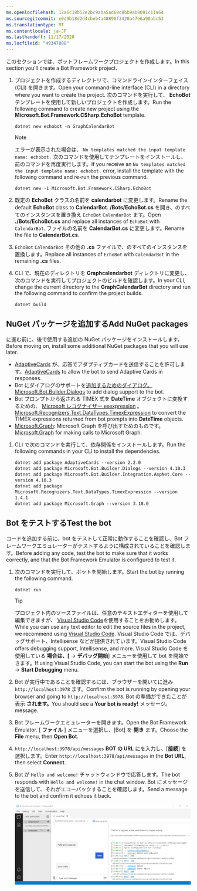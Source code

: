 ```yaml
---
ms.openlocfilehash: 12a6c18b52e2bc9aba5ad69c8bb9ab8091c11a64
ms.sourcegitcommit: e0d9b18d2d4cbeb4a48890f3420a47e6a90abc53
ms.translationtype: MT
ms.contentlocale: ja-JP
ms.lasthandoff: 11/17/2020
ms.locfileid: "49347888"
---
```

<!-- markdownlint-disable MD002 MD041 -->

<span data-ttu-id="016b0-101">このセクションでは、ボットフレームワークプロジェクトを作成します。</span><span class="sxs-lookup"><span data-stu-id="016b0-101">In this section you'll create a Bot Framework project.</span></span>

1. <span data-ttu-id="016b0-102">プロジェクトを作成するディレクトリで、コマンドラインインターフェイス (CLI) を開きます。</span><span class="sxs-lookup"><span data-stu-id="016b0-102">Open your command-line interface (CLI) in a directory where you want to create the project.</span></span> <span data-ttu-id="016b0-103">次のコマンドを実行して、 **EchoBot** テンプレートを使用して新しいプロジェクトを作成します。</span><span class="sxs-lookup"><span data-stu-id="016b0-103">Run the following command to create new project using the **Microsoft.Bot.Framework.CSharp.EchoBot** template.</span></span>

    ```dotnetcli
    dotnet new echobot -n GraphCalendarBot
    ```

    > [!NOTE]
    > <span data-ttu-id="016b0-104">エラーが表示された場合は、 `No templates matched the input template name: echobot.` 次のコマンドを使用してテンプレートをインストールし、前のコマンドを再度実行します。</span><span class="sxs-lookup"><span data-stu-id="016b0-104">If you receive an `No templates matched the input template name: echobot.` error, install the template with the following command and re-run the previous command.</span></span>
    >
    > ```dotnetcli
    > dotnet new -i Microsoft.Bot.Framework.CSharp.EchoBot
    > ```

1. <span data-ttu-id="016b0-105">既定の **EchoBot** クラスの名前を **calendarbot** に変更します。</span><span class="sxs-lookup"><span data-stu-id="016b0-105">Rename the default **EchoBot** class to **CalendarBot**.</span></span> <span data-ttu-id="016b0-106">**/Bots/EchoBot.cs** を開き、のすべてのインスタンスを置き換え `EchoBot` `CalendarBot` ます。</span><span class="sxs-lookup"><span data-stu-id="016b0-106">Open **./Bots/EchoBot.cs** and replace all instances of `EchoBot` with `CalendarBot`.</span></span> <span data-ttu-id="016b0-107">ファイルの名前を **CalendarBot.cs** に変更します。</span><span class="sxs-lookup"><span data-stu-id="016b0-107">Rename the file to **CalendarBot.cs**.</span></span>

1. <span data-ttu-id="016b0-108">`EchoBot` `CalendarBot` その他の **.cs** ファイルで、のすべてのインスタンスを置換します。</span><span class="sxs-lookup"><span data-stu-id="016b0-108">Replace all instances of `EchoBot` with `CalendarBot` in the remaining **.cs** files.</span></span>

1. <span data-ttu-id="016b0-109">CLI で、現在のディレクトリを **Graphcalendarbot** ディレクトリに変更し、次のコマンドを実行してプロジェクトのビルドを確認します。</span><span class="sxs-lookup"><span data-stu-id="016b0-109">In your CLI, change the current directory to the **GraphCalendarBot** directory and run the following command to confirm the project builds.</span></span>

    ```dotnetcli
    dotnet build
    ```

## <a name="add-nuget-packages"></a><span data-ttu-id="016b0-110">NuGet パッケージを追加する</span><span class="sxs-lookup"><span data-stu-id="016b0-110">Add NuGet packages</span></span>

<span data-ttu-id="016b0-111">に進む前に、後で使用する追加の NuGet パッケージをインストールします。</span><span class="sxs-lookup"><span data-stu-id="016b0-111">Before moving on, install some additional NuGet packages that you will use later.</span></span>

- <span data-ttu-id="016b0-112">[AdaptiveCards](https://www.nuget.org/packages/AdaptiveCards/) が、応答でアダプティブカードを送信することを許可します。</span><span class="sxs-lookup"><span data-stu-id="016b0-112">[AdaptiveCards](https://www.nuget.org/packages/AdaptiveCards/) to allow the bot to send Adaptive Cards in responses.</span></span>
- <span data-ttu-id="016b0-113">Bot にダイアログのサポートを[追加するためのダイアログ。](https://www.nuget.org/packages/Microsoft.Bot.Builder.Dialogs/)</span><span class="sxs-lookup"><span data-stu-id="016b0-113">[Microsoft.Bot.Builder.Dialogs](https://www.nuget.org/packages/Microsoft.Bot.Builder.Dialogs/) to add dialog support to the bot.</span></span>
- <span data-ttu-id="016b0-114">Bot プロンプトから返される TIMEX 式を **DateTime** オブジェクトに変換するための、 [Microsoft レコグナイザー exexpression](https://www.nuget.org/packages/Microsoft.Recognizers.Text.DataTypes.TimexExpression/) 。</span><span class="sxs-lookup"><span data-stu-id="016b0-114">[Microsoft.Recognizers.Text.DataTypes.TimexExpression](https://www.nuget.org/packages/Microsoft.Recognizers.Text.DataTypes.TimexExpression/) to convert the TIMEX expressions returned from bot prompts into **DateTime** objects.</span></span>
- <span data-ttu-id="016b0-115">[Microsoft.Graph](https://www.nuget.org/packages/Microsoft.Graph/): Microsoft Graph を呼び出すためのものです。</span><span class="sxs-lookup"><span data-stu-id="016b0-115">[Microsoft.Graph](https://www.nuget.org/packages/Microsoft.Graph/) for making calls to Microsoft Graph.</span></span>

1. <span data-ttu-id="016b0-116">CLI で次のコマンドを実行して、依存関係をインストールします。</span><span class="sxs-lookup"><span data-stu-id="016b0-116">Run the following commands in your CLI to install the dependencies.</span></span>

    ```Shell
    dotnet add package AdaptiveCards --version 2.2.0
    dotnet add package Microsoft.Bot.Builder.Dialogs --version 4.10.3
    dotnet add package Microsoft.Bot.Builder.Integration.AspNet.Core --version 4.10.3
    dotnet add package Microsoft.Recognizers.Text.DataTypes.TimexExpression --version 1.4.1
    dotnet add package Microsoft.Graph --version 3.18.0
    ```

## <a name="test-the-bot"></a><span data-ttu-id="016b0-117">Bot をテストする</span><span class="sxs-lookup"><span data-stu-id="016b0-117">Test the bot</span></span>

<span data-ttu-id="016b0-118">コードを追加する前に、bot をテストして正常に動作することを確認し、Bot フレームワークエミュレーターがテストするように構成されていることを確認します。</span><span class="sxs-lookup"><span data-stu-id="016b0-118">Before adding any code, test the bot to make sure that it works correctly, and that the Bot Framework Emulator is configured to test it.</span></span>

1. <span data-ttu-id="016b0-119">次のコマンドを実行して、ボットを開始します。</span><span class="sxs-lookup"><span data-stu-id="016b0-119">Start the bot by running the following command.</span></span>

    ```dotnetcli
    dotnet run
    ```

    > [!TIP]
    > <span data-ttu-id="016b0-120">プロジェクト内のソースファイルは、任意のテキストエディターを使用して編集できますが、 [Visual Studio Code](https://code.visualstudio.com/)を使用することをお勧めします。</span><span class="sxs-lookup"><span data-stu-id="016b0-120">While you can use any text editor to edit the source files in the project, we recommend using [Visual Studio Code](https://code.visualstudio.com/).</span></span> <span data-ttu-id="016b0-121">Visual Studio Code では、デバッグサポート、Intellisense などが提供されています。</span><span class="sxs-lookup"><span data-stu-id="016b0-121">Visual Studio Code offers debugging support, Intellisense, and more.</span></span> <span data-ttu-id="016b0-122">Visual Studio Code を使用している **場合は、[**  ->  **デバッグ開始**] メニューを使用して bot を開始できます。</span><span class="sxs-lookup"><span data-stu-id="016b0-122">If using Visual Studio Code, you can start the bot using the **Run** -> **Start Debugging** menu.</span></span>

1. <span data-ttu-id="016b0-123">Bot が実行中であることを確認するには、ブラウザーを開いてに進み `http://localhost:3978` ます。</span><span class="sxs-lookup"><span data-stu-id="016b0-123">Confirm the bot is running by opening your browser and going to `http://localhost:3978`.</span></span> <span data-ttu-id="016b0-124">Bot の準備ができたことが表示 **されます。**</span><span class="sxs-lookup"><span data-stu-id="016b0-124">You should see a **Your bot is ready!**</span></span> <span data-ttu-id="016b0-125">メッセージ。</span><span class="sxs-lookup"><span data-stu-id="016b0-125">message.</span></span>

1. <span data-ttu-id="016b0-126">Bot フレームワークエミュレーターを開きます。</span><span class="sxs-lookup"><span data-stu-id="016b0-126">Open the Bot Framework Emulator.</span></span> <span data-ttu-id="016b0-127">[ **ファイル** ] メニューを選択し、[Bot] を **開き** ます。</span><span class="sxs-lookup"><span data-stu-id="016b0-127">Choose the **File** menu, then **Open Bot**.</span></span>

1. <span data-ttu-id="016b0-128">`http://localhost:3978/api/messages` **BOT の URL** にを入力し、[**接続**] を選択します。</span><span class="sxs-lookup"><span data-stu-id="016b0-128">Enter `http://localhost:3978/api/messages` in the **Bot URL**, then select **Connect**.</span></span>

1. <span data-ttu-id="016b0-129">Bot が `Hello and welcome!` チャットウィンドウで応答します。</span><span class="sxs-lookup"><span data-stu-id="016b0-129">The bot responds with `Hello and welcome!` in the chat window.</span></span> <span data-ttu-id="016b0-130">Bot にメッセージを送信して、それがエコーバックすることを確認します。</span><span class="sxs-lookup"><span data-stu-id="016b0-130">Send a message to the bot and confirm it echoes it back.</span></span>

    ![Bot に接続された Bot フレームワークエミュレーターのスクリーンショット](images/test-emulator.png)
